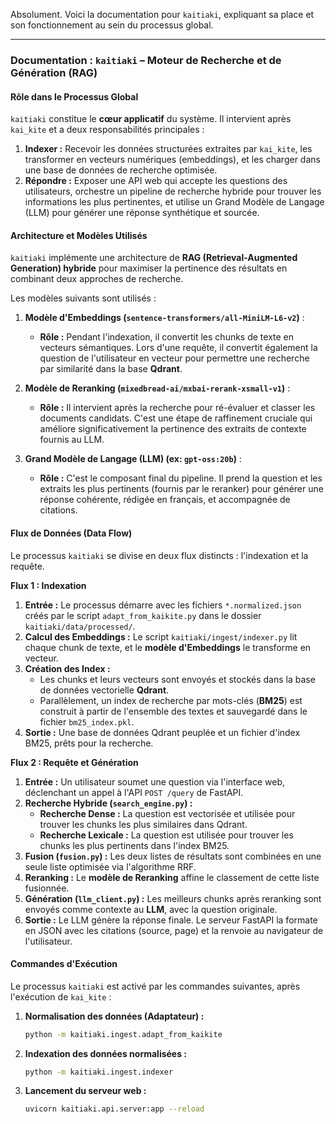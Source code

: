 Absolument. Voici la documentation pour `kaitiaki`, expliquant sa place et son fonctionnement au sein du processus global.

-----

### **Documentation : `kaitiaki` – Moteur de Recherche et de Génération (RAG)**

#### **Rôle dans le Processus Global**

`kaitiaki` constitue le **cœur applicatif** du système. Il intervient après `kai_kite` et a deux responsabilités principales :

1.  **Indexer :** Recevoir les données structurées extraites par `kai_kite`, les transformer en vecteurs numériques (embeddings), et les charger dans une base de données de recherche optimisée.
2.  **Répondre :** Exposer une API web qui accepte les questions des utilisateurs, orchestre un pipeline de recherche hybride pour trouver les informations les plus pertinentes, et utilise un Grand Modèle de Langage (LLM) pour générer une réponse synthétique et sourcée.

#### **Architecture et Modèles Utilisés**

`kaitiaki` implémente une architecture de **RAG (Retrieval-Augmented Generation) hybride** pour maximiser la pertinence des résultats en combinant deux approches de recherche.

Les modèles suivants sont utilisés :

1.  **Modèle d'Embeddings (`sentence-transformers/all-MiniLM-L6-v2`)** :

      * **Rôle :** Pendant l'indexation, il convertit les chunks de texte en vecteurs sémantiques. Lors d'une requête, il convertit également la question de l'utilisateur en vecteur pour permettre une recherche par similarité dans la base **Qdrant**.

2.  **Modèle de Reranking (`mixedbread-ai/mxbai-rerank-xsmall-v1`)** :

      * **Rôle :** Il intervient après la recherche pour ré-évaluer et classer les documents candidats. C'est une étape de raffinement cruciale qui améliore significativement la pertinence des extraits de contexte fournis au LLM.

3.  **Grand Modèle de Langage (LLM) (ex: `gpt-oss:20b`)** :

      * **Rôle :** C'est le composant final du pipeline. Il prend la question et les extraits les plus pertinents (fournis par le reranker) pour générer une réponse cohérente, rédigée en français, et accompagnée de citations.

#### **Flux de Données (Data Flow)**

Le processus `kaitiaki` se divise en deux flux distincts : l'indexation et la requête.

**Flux 1 : Indexation**

1.  **Entrée :** Le processus démarre avec les fichiers `*.normalized.json` créés par le script `adapt_from_kaikite.py` dans le dossier `kaitiaki/data/processed/`.
2.  **Calcul des Embeddings :** Le script `kaitiaki/ingest/indexer.py` lit chaque chunk de texte, et le **modèle d'Embeddings** le transforme en vecteur.
3.  **Création des Index :**
      * Les chunks et leurs vecteurs sont envoyés et stockés dans la base de données vectorielle **Qdrant**.
      * Parallèlement, un index de recherche par mots-clés (**BM25**) est construit à partir de l'ensemble des textes et sauvegardé dans le fichier `bm25_index.pkl`.
4.  **Sortie :** Une base de données Qdrant peuplée et un fichier d'index BM25, prêts pour la recherche.

**Flux 2 : Requête et Génération**

1.  **Entrée :** Un utilisateur soumet une question via l'interface web, déclenchant un appel à l'API `POST /query` de FastAPI.
2.  **Recherche Hybride (`search_engine.py`) :**
      * **Recherche Dense :** La question est vectorisée et utilisée pour trouver les chunks les plus similaires dans Qdrant.
      * **Recherche Lexicale :** La question est utilisée pour trouver les chunks les plus pertinents dans l'index BM25.
3.  **Fusion (`fusion.py`) :** Les deux listes de résultats sont combinées en une seule liste optimisée via l'algorithme RRF.
4.  **Reranking :** Le **modèle de Reranking** affine le classement de cette liste fusionnée.
5.  **Génération (`llm_client.py`) :** Les meilleurs chunks après reranking sont envoyés comme contexte au **LLM**, avec la question originale.
6.  **Sortie :** Le LLM génère la réponse finale. Le serveur FastAPI la formate en JSON avec les citations (source, page) et la renvoie au navigateur de l'utilisateur.

#### **Commandes d'Exécution**

Le processus `kaitiaki` est activé par les commandes suivantes, après l'exécution de `kai_kite` :

1.  **Normalisation des données (Adaptateur) :**

    ```bash
    python -m kaitiaki.ingest.adapt_from_kaikite
    ```

2.  **Indexation des données normalisées :**

    ```bash
    python -m kaitiaki.ingest.indexer
    ```

3.  **Lancement du serveur web :**

    ```bash
    uvicorn kaitiaki.api.server:app --reload
    ```